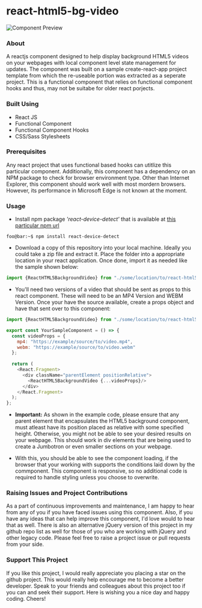 # react-html5-bg-video
![Component Preview](https://github.com/sricharankrishnan/react-html5-background-video-component/blob/master/component-preview.gif)

### About
A reactjs component designed to help display background HTML5 videos on your webpages with local component level state management for updates. The component was built on a sample create-react-app project template from which the re-useable portion was extracted as a seperate project. This is a functional component that relies on functional component hooks and thus, may not be suitabe for older react porjects.

### Built Using
- React JS
- Functional Component
- Functional Component Hooks
- CSS/Sass Stylesheets

### Prerequisites
Any react project that uses functional based hooks can utitlize this particular component. Additionally, this component has a dependency on an NPM package to check for browser environment type. Other than Internet Explorer, this component should work well with most mordern browsers. However, its performance in Microsoft Edge is not known at the moment.

### Usage
- Install npm package *'react-device-detect'* that is available at [this particular npm url](https://www.npmjs.com/package/react-device-detect)
```console
foo@bar:~$ npm install react-device-detect
```

- Download a copy of this repository into your local machine. Ideally you could take a zip file and extract it. Place the folder into a appropriate location in your react application. Once done, import it as needed like the sample shown below:
```javascript
import {ReactHTML5BackgroundVideo} from "./some/location/to/react-html5-bg-video/index.js";
```

- You'll need two versions of a video that should be sent as props to this react component. These will need to be an MP4 Version and WEBM Version. Once your have the source available, create a props object and have that sent over to this component:
```javascript
import {ReactHTML5BackgroundVideo} from "./some/location/to/react-html5-bg-video/index.js";

export const YourSampleComponent = () => {
  const videoProps = {
    mp4: "https://example/source/to/video.mp4",
    webm: "https://example/source/to/video.webm"
  };
  
  return (
    <React.Fragment>
      <div className="parentElement positionRelative">
        <ReactHTML5BackgroundVideo {...videoProps}/>
      </div>
    </React.Fragment>
  );
};
```

- <b>Important:</b> As shown in the example code, please ensure that any parent element that encapsulates the HTML5 background component, must atleast have its position placed as relative with some specified height. Otherwise, you might not be able to see your desired results on your webpage. This should work in div elements that are being used to create a Jumbotron or even smaller sections on your webpage.

- With this, you should be able to see the component loading, if the browser that your working with supports the conditions laid down by the commponent. This component is responsive, so no additional code is required to handle styling unless you choose to overwrite.

### Raising Issues and Project Contributions
As a part of continuous improvements and maintenance, I am happy to hear from any of you if you have faced issues using this component. Also, if you have any ideas that can help improve this component, I'd love would to hear that as well. There is also an alternative jQuery version of this project in my github repo list as well for those of you who are working with jQuery and other legacy code. Please feel free to raise a project issue or pull requests from your side.

### Support This Project
If you like this project, I would really appreciate you placing a star on the github project. This would really help encourage me to become a better developer. Speak to your friends and colleagues about this project too if you can and seek their support. Here is wishing you a nice day and happy coding. Cheers!
